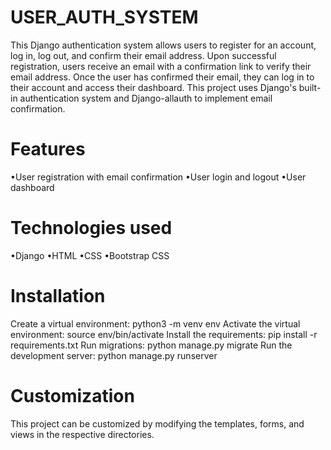 # USER_AUTH_SYSTEM

This Django authentication system allows users to register for an account, log in, log out, and confirm their email address. Upon successful registration, users receive an email with a confirmation link to verify their email address. Once the user has confirmed their email, they can log in to their account and access their dashboard. This project uses Django's built-in authentication system and Django-allauth to implement email confirmation.

# Features

•User registration with email confirmation
•User login and logout
•User dashboard

# Technologies used

•Django
•HTML
•CSS
•Bootstrap CSS 

# Installation

Create a virtual environment: python3 -m venv env
Activate the virtual environment: source env/bin/activate
Install the requirements: pip install -r requirements.txt
Run migrations: python manage.py migrate
Run the development server: python manage.py runserver







# Customization

This project can be customized by modifying the templates, forms, and views in the respective directories.


